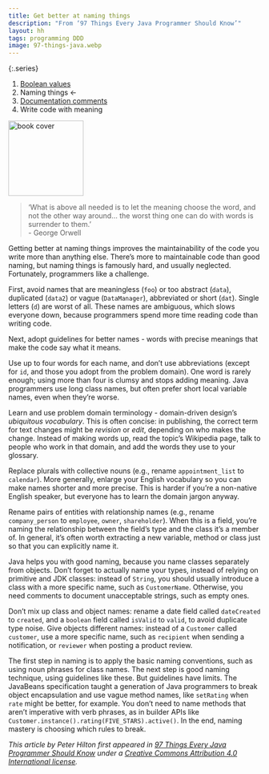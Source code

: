 ```yaml
---
title: Get better at naming things
description: "From ‘97 Things Every Java Programmer Should Know’"
layout: hh
tags: programming DDD
image: 97-things-java.webp
---
```


{:.series}
1. [Boolean values](refactor-boolean-enumeration)
2. Naming things ←
3. [Documentation comments](documentation-comments)
4. Write code with meaning

<a class="cover" style="width:auto" href="http://shop.oreilly.com/product/0636920048824.do" title="97 Things Every Java Programmer Should Know">
<img src="97-things-java.webp" alt="book cover" style="width:150px"></a>

> ‘What is above all needed is to let the meaning choose the word, and not the other way around… the worst thing one can do with words is surrender to them.’<br>- George Orwell

Getting better at naming things improves the maintainability of the code you write more than anything else. There’s more to maintainable code than good naming, but naming things is famously hard, and usually neglected. Fortunately, programmers like a challenge.

First, avoid names that are meaningless (`foo`) or too abstract (`data`), duplicated (`data2`) or vague (`DataManager`), abbreviated or short (`dat`). Single letters (`d`) are worst of all. These names are ambiguous, which slows everyone down, because programmers spend more time reading code than writing code.

Next, adopt guidelines for better names - words with precise meanings that make the code say what it means.

Use up to four words for each name, and don’t use abbreviations (except for `id`, and those you adopt from the problem domain). One word is rarely enough; using more than four is clumsy and stops adding meaning. Java programmers use long class names, but often prefer short local variable names, even when they’re worse.

Learn and use problem domain terminology - domain-driven design’s _ubiquitous vocabulary_. This is often concise: in publishing, the correct term for text changes might be _revision_ or _edit_, depending on who makes the change. Instead of making words up, read the topic’s Wikipedia page, talk to people who work in that domain, and add the words they use to your glossary.

Replace plurals with collective nouns (e.g., rename `appointment_list` to `calendar`). More generally, enlarge your English vocabulary so you can make names shorter and more precise. This is harder if you’re a non-native English speaker, but everyone has to learn the domain jargon anyway.

Rename pairs of entities with relationship names (e.g., rename `company_person` to `employee`, `owner`, `shareholder`). When this is a field, you’re naming the relationship between the field’s type and the class it’s a member of. In general, it’s often worth extracting a new variable, method or class just so that you can explicitly name it.

Java helps you with good naming, because you name classes separately from objects. Don’t forget to actually name your types, instead of relying on primitive and JDK classes: instead of `String`, you should usually introduce a class with a more specific name, such as `CustomerName`. Otherwise, you need comments to document unacceptable strings, such as empty ones.

Don’t mix up class and object names: rename a date field called `dateCreated` to `created`, and a `boolean` field called `isValid` to `valid`, to avoid duplicate type noise. Give objects different names: instead of a `Customer` called `customer`, use a more specific name, such as `recipient` when sending a notification, or `reviewer` when posting a product review.

The first step in naming is to apply the basic naming conventions, such as using noun phrases for class names. The next step is good naming technique, using guidelines like these. But guidelines have limits. The JavaBeans specification taught a generation of Java programmers to break object encapsulation and use vague method names, like `setRating` when `rate` might be better, for example. You don’t need to name methods that aren’t imperative with verb phrases, as in builder APIs like `Customer.instance().rating(FIVE_STARS).active()`. In the end, naming mastery is choosing which rules to break.

_This article by Peter Hilton first appeared in 
[97 Things Every Java Programmer Should Know](http://shop.oreilly.com/product/0636920048824.do)
under a [Creative Commons Attribution 4.0 International license](https://creativecommons.org/licenses/by/4.0/)._
